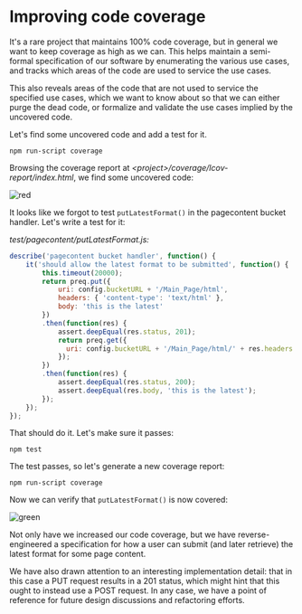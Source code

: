 # Improving code coverage

It's a rare project that maintains 100% code coverage, but in general we want to keep coverage as high as we can.  This helps maintain a semi-formal specification of our software by enumerating the various use cases, and tracks which areas of the code are used to service the use cases.

This also reveals areas of the code that are not used to service the specified use cases, which we want to know about so that we can either purge the dead code, or formalize and validate the use cases implied by the uncovered code.

Let's find some uncovered code and add a test for it.

```
npm run-script coverage
```

Browsing the coverage report at *&lt;project&gt;/coverage/lcov-report/index.html*, we find some uncovered code:

![red](https://raw.githubusercontent.com/wikimedia/restbase/master/doc/coverage/red.png)

It looks like we forgot to test `putLatestFormat()` in the pagecontent bucket handler.  Let's write a test for it:


*test/pagecontent/putLatestFormat.js:*

```javascript
describe('pagecontent bucket handler', function() {
    it('should allow the latest format to be submitted', function() {
        this.timeout(20000);
        return preq.put({
            uri: config.bucketURL + '/Main_Page/html',
            headers: { 'content-type': 'text/html' },
            body: 'this is the latest'
        })
        .then(function(res) {
            assert.deepEqual(res.status, 201);
            return preq.get({
              uri: config.bucketURL + '/Main_Page/html/' + res.headers.etag,
            });
        })
        .then(function(res) {
            assert.deepEqual(res.status, 200);
            assert.deepEqual(res.body, 'this is the latest');
        });
    });
});
```

That should do it.  Let's make sure it passes:

```
npm test
```

The test passes, so let's generate a new coverage report:

```
npm run-script coverage
```

Now we can verify that `putLatestFormat()` is now covered:

![green](https://raw.githubusercontent.com/wikimedia/restbase/master/doc/coverage/green.png)

Not only have we increased our code coverage, but we have reverse-engineered a specification for how a user can submit (and later retrieve) the latest format for some page content.

We have also drawn attention to an interesting implementation detail: that in this case a PUT request results in a 201 status, which might hint that this ought to instead use a POST request.  In any case, we have a point of reference for future design discussions and refactoring efforts.
